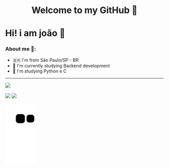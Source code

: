 <h1 align="center"> 
	Welcome to my GitHub 🚀

# Hi! i am joão 👋

### About me 👨:
- 🇧🇷 I'm from São Paulo/SP - BR
- 🔭 I'm currently studying Backend development
- 🌱 I'm studying Python e C

<hr>

 <div>
  <a href="https://github.com/JoaolSoares">
  <img height="200em" src="https://github-readme-stats.vercel.app/api?username=JoaolSoares&show_icons=true&theme=dracula&include_all_commits=true&count_private=true"/>
</div>
    
  <a href = "joaolucassoaresk@outlook.com"><img src="https://img.shields.io/badge/Outlook-0078D4?style=for-the-badge&logo=microsoft-outlook&logoColor=white" target="_blank"></a>
  <a href="https://www.linkedin.com/in/jo%C3%A3o-lucas-soares-a24a2721a/" target="_blank"><img src="https://img.shields.io/badge/-LinkedIn-%230077B5?style=for-the-badge&logo=linkedin&logoColor=white" target="_blank"></a> 
 
![Snake animation](https://github.com/JoaolSoares/JoaolSoares/blob/output/github-contribution-grid-snake.svg)
	 
</div>
